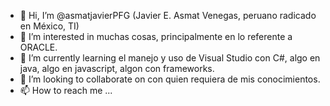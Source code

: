 - 👋 Hi, I’m @asmatjavierPFG (Javier E. Asmat Venegas, peruano radicado en México, TI)
- 👀 I’m interested in muchas cosas, principalmente en lo referente a ORACLE.
- 🌱 I’m currently learning el manejo y uso de Visual Studio con C#, algo en java, algo en javascript, algon con frameworks.
- 💞️ I’m looking to collaborate on con quien requiera de mis conocimientos.
- 📫 How to reach me ...

<!---
asmatjavierPFG/asmatjavierPFG is a ✨ special ✨ repository because its `README.md` (this file) appears on your GitHub profile.
You can click the Preview link to take a look at your changes.
--->
